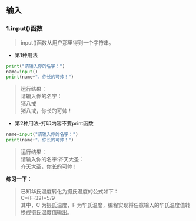 ## 输入
### 1.input()函数
>input()函数从用户那里得到一个字符串。

* 第1种用法
```python
print("请输入你的名字：")
name=input()
print(name+"，你长的可帅！")
```
>运行结果：<br>
请输入你的名字：<br>
猪八戒<br>
猪八戒，你长的可帅！<br>

* 第2种用法-打印内容不要print函数
```python
name=input("请输入你的名字：")
print(name+"，你长的可帅！")
```
>运行结果：<br>
请输入你的名字:齐天大圣：<br>
齐天大圣，你长的可帅！<br>

**练习一下：**<br/>
>已知华氏温度转化为摄氏温度的公式如下：<br>
C=(F-32)*5/9 <br>
其中，C 为摄氏温度，F 为华氏温度，编程实现将任意输入的华氏温度值转换成摄氏温度值输出。<br>





























